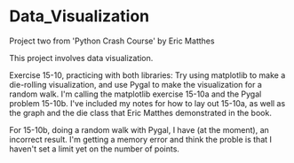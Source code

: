 # Data_Visualization
Project two from 'Python Crash Course' by Eric Matthes

This project involves data visualization.

Exercise 15-10, practicing with both libraries: Try using matplotlib to make a die-rolling visualization, and use Pygal to make the visualization for a random walk. I'm calling the matplotlib exercise 15-10a and the Pygal problem 15-10b. I've included my notes for how to lay out 15-10a, as well as the graph and the die class that Eric Matthes demonstrated in the book.

For 15-10b, doing a random walk with Pygal, I have (at the moment), an incorrect result. I'm getting a memory error and think the proble is that I haven't set a limit yet on the number of points.

